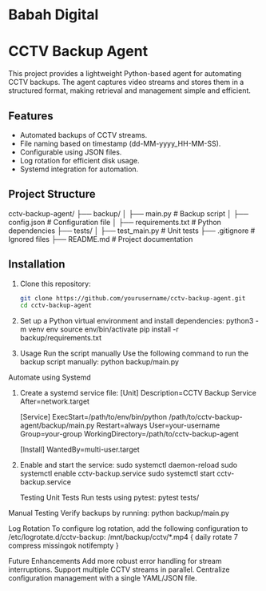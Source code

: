 # Babah Digital
# CCTV Backup Agent

This project provides a lightweight Python-based agent for automating CCTV backups. The agent captures video streams and stores them in a structured format, making retrieval and management simple and efficient.

## Features
- Automated backups of CCTV streams.
- File naming based on timestamp (dd-MM-yyyy_HH-MM-SS).
- Configurable using JSON files.
- Log rotation for efficient disk usage.
- Systemd integration for automation.

## Project Structure
cctv-backup-agent/ ├── backup/ │ ├── main.py # Backup script │ ├── config.json # Configuration file │ ├── requirements.txt # Python dependencies ├── tests/ │ ├── test_main.py # Unit tests ├── .gitignore # Ignored files ├── README.md # Project documentation

## Installation
1. Clone this repository:
   ```bash
   git clone https://github.com/yourusername/cctv-backup-agent.git
   cd cctv-backup-agent
   
2. Set up a Python virtual environment and install dependencies:
   python3 -m venv env
   source env/bin/activate
   pip install -r backup/requirements.txt

3. Usage
   Run the script manually
   Use the following command to run the backup script manually:
   python backup/main.py

Automate using Systemd
  1. Create a systemd service file:
        [Unit]
        Description=CCTV Backup Service
        After=network.target
        
        [Service]
        ExecStart=/path/to/env/bin/python /path/to/cctv-backup-agent/backup/main.py
        Restart=always
        User=your-username
        Group=your-group
        WorkingDirectory=/path/to/cctv-backup-agent
        
        [Install]
        WantedBy=multi-user.target
  
  2. Enable and start the service:
        sudo systemctl daemon-reload
        sudo systemctl enable cctv-backup.service
        sudo systemctl start cctv-backup.service
        
        Testing
        Unit Tests
        Run tests using pytest:
        pytest tests/

Manual Testing
Verify backups by running:
python backup/main.py

Log Rotation
To configure log rotation, add the following configuration to /etc/logrotate.d/cctv-backup:
    /mnt/backup/cctv/*.mp4 {
        daily
        rotate 7
        compress
        missingok
        notifempty
    }

Future Enhancements
Add more robust error handling for stream interruptions.
Support multiple CCTV streams in parallel.
Centralize configuration management with a single YAML/JSON file.
   

